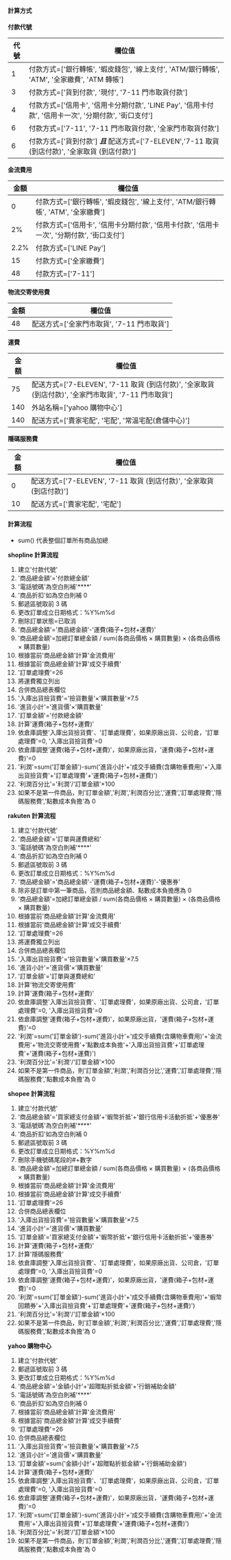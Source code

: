 #### 計算方式

**付款代號**

| 代號 | 欄位值                                                                                                |
| ---- | ----------------------------------------------------------------------------------------------------- |
| 1    | 付款方式=['銀行轉帳', '蝦皮錢包', '線上支付', 'ATM/銀行轉帳', 'ATM', '全家繳費', 'ATM 轉帳']          |
| 3    | 付款方式=['貨到付款', '現付', '7-11 門市取貨付款']                                                    |
| 4    | 付款方式=['信用卡', '信用卡分期付款', 'LINE Pay', '信用卡付款', '信用卡一次', '分期付款', '街口支付'] |
| 6    | 付款方式=['7-11', '7-11 門市取貨付款', '全家門市取貨付款']                                            |
| 6    | 付款方式=['貨到付款'] **_且_** 配送方式=['7-ELEVEN','7-11 取貨 (到店付款)', '全家取貨 (到店付款)']    |

**金流費用**

| 金額 | 欄位值                                                                                    |
| ---- | ----------------------------------------------------------------------------------------- |
| 0    | 付款方式=['銀行轉帳', '蝦皮錢包', '線上支付', 'ATM/銀行轉帳', 'ATM', '全家繳費']          |
| 2%   | 付款方式=['信用卡', '信用卡分期付款', '信用卡付款', '信用卡一次', '分期付款', '街口支付'] |
| 2.2% | 付款方式=['LINE Pay']                                                                     |
| 15   | 付款方式=['全家繳費']                                                                     |
| 48   | 付款方式=['7-11']                                                                         |

**物流交寄使用費**

| 金額 | 欄位值                                     |
| ---- | ------------------------------------------ |
| 48   | 配送方式=['全家門市取貨', '7-11 門市取貨'] |

**運費**

| 金額 | 欄位值                                                                                                |
| ---- | ----------------------------------------------------------------------------------------------------- |
| 75   | 配送方式=['7-ELEVEN', '7-11 取貨 (到店付款)', '全家取貨 (到店付款)', '全家門市取貨', '7-11 門市取貨'] |
| 140  | 外站名稱=['yahoo 購物中心']                                                                           |
| 140  | 配送方式=['賣家宅配', '宅配', '常溫宅配(倉儲中心)']                                                   |

**隱碼服務費**

| 金額 | 欄位值                                                               |
| ---- | -------------------------------------------------------------------- |
| 0    | 配送方式=['7-ELEVEN', '7-11 取貨 (到店付款)', '全家取貨 (到店付款)'] |
| 10   | 配送方式=['賣家宅配', '宅配']                                        |

#### 計算流程

- sum() 代表整個訂單所有商品加總

**shopline 計算流程**

1. 建立'付款代號'
1. '商品總金額'='付款總金額'
1. '電話號碼'為空白則補'\*\*\*\*'
1. '商品折扣'如為空白則補 0
1. 郵遞區號取前 3 碼
1. 更改訂單成立日期格式：%Y%m%d
1. 刪除訂單狀態=已取消
1. '商品總金額'='商品總金額'-'運費(箱子+包材+運費)'
1. '商品總金額'=加總訂單總金額 / sum(各商品價格 × 購買數量) × (各商品價格 × 購買數量)
1. 根據當前'商品總金額'計算'金流費用'
1. 根據當前'商品總金額'計算'成交手續費'
1. '訂單處理費'=26
1. 將運費獨立列出
1. 合併商品總表欄位
1. '入庫出貨撿貨費'='撿貨數量'×'購買數量'×7.5
1. '進貨小計'='進貨價'×'購買數量'
1. '訂單金額'='付款總金額'
1. 計算'運費(箱子+包材+運費)'
1. 依倉庫調整'入庫出貨撿貨費'、'訂單處理費'，如果原廠出貨、公司倉，'訂單處理費'=0, '入庫出貨撿貨費'=0
1. 依倉庫調整'運費(箱子+包材+運費)'，如果原廠出貨，'運費(箱子+包材+運費)'=0
1. '利潤'=sum('訂單金額')-sum('進貨小計'+'成交手續費(含購物車費用)'+'入庫出貨撿貨費'+'訂單處理費'+'運費(箱子+包材+運費)')
1. '利潤百分比'='利潤'/'訂單金額'×100
1. 如果不是第一件商品，則'訂單金額','利潤','利潤百分比','運費','訂單處理費','隱碼服務費','點數成本負擔'為 0

**rakuten 計算流程**

1. 建立'付款代號'
1. '商品總金額'='訂單與運費總和'
1. '電話號碼'為空白則補'\*\*\*\*'
1. '商品折扣'如為空白則補 0
1. 郵遞區號取前 3 碼
1. 更改訂單成立日期格式：%Y%m%d
1. '商品總金額'='商品總金額'-'運費(箱子+包材+運費)'-'優惠券'
1. 除非是訂單中第一筆商品，否則商品總金額、點數成本負擔應為 0
1. '商品總金額'=加總訂單總金額 / sum(各商品價格 × 購買數量) × (各商品價格 × 購買數量)
1. 根據當前'商品總金額'計算'金流費用'
1. 根據當前'商品總金額'計算'成交手續費'
1. '訂單處理費'=26
1. 將運費獨立列出
1. 合併商品總表欄位
1. '入庫出貨撿貨費'='撿貨數量'×'購買數量'×7.5
1. '進貨小計'='進貨價'×'購買數量'
1. '訂單金額'='訂單與運費總和'
1. 計算'物流交寄使用費'
1. 計算'運費(箱子+包材+運費)'
1. 依倉庫調整'入庫出貨撿貨費'、'訂單處理費'，如果原廠出貨、公司倉，'訂單處理費'=0, '入庫出貨撿貨費'=0
1. 依倉庫調整'運費(箱子+包材+運費)'，如果原廠出貨，'運費(箱子+包材+運費)'=0
1. '利潤'=sum('訂單金額')-sum('進貨小計'+'成交手續費(含購物車費用)'+'金流費用'+'物流交寄使用費'+'點數成本負擔'+'入庫出貨撿貨費'+'訂單處理費'+'運費(箱子+包材+運費)')
1. '利潤百分比'='利潤'/'訂單金額'×100
1. 如果不是第一件商品，則'訂單金額','利潤','利潤百分比','運費','訂單處理費','隱碼服務費','點數成本負擔'為 0

**shopee 計算流程**

1. 建立'付款代號'
1. '商品總金額'='買家總支付金額'+'蝦幣折抵'+'銀行信用卡活動折抵'+'優惠券'
1. '電話號碼'為空白則補'\*\*\*\*'
1. '商品折扣'如為空白則補 0
1. 郵遞區號取前 3 碼
1. 更改訂單成立日期格式：%Y%m%d
1. 刪除手機號碼尾段的#+數字
1. '商品總金額'=加總訂單總金額 / sum(各商品價格 × 購買數量) × (各商品價格 × 購買數量)
1. 根據當前'商品總金額'計算'金流費用'
1. 根據當前'商品總金額'計算'成交手續費'
1. '訂單處理費'=26
1. 合併商品總表欄位
1. '入庫出貨撿貨費'='撿貨數量'×'購買數量'×7.5
1. '進貨小計'='進貨價'×'購買數量'
1. '訂單金額'='買家總支付金額'+'蝦幣折抵'+'銀行信用卡活動折抵'+'優惠券'
1. 計算'運費(箱子+包材+運費)'
1. 計算'隱碼服務費'
1. 依倉庫調整'入庫出貨撿貨費'、'訂單處理費'，如果原廠出貨、公司倉，'訂單處理費'=0, '入庫出貨撿貨費'=0
1. 依倉庫調整'運費(箱子+包材+運費)'，如果原廠出貨，'運費(箱子+包材+運費)'=0
1. '利潤'=sum('訂單金額')-sum('進貨小計'+'成交手續費(含購物車費用)'+'蝦幣回饋券'+'入庫出貨撿貨費'+'訂單處理費'+'運費(箱子+包材+運費)')
1. '利潤百分比'='利潤'/'訂單金額'×100
1. 如果不是第一件商品，則'訂單金額','利潤','利潤百分比','運費','訂單處理費','隱碼服務費','點數成本負擔'為 0

**yahoo 購物中心**

1. 建立'付款代號'
1. 郵遞區號取前 3 碼
1. 更改訂單成立日期格式：%Y%m%d
1. '商品總金額'='金額小計'+'超贈點折抵金額'+'行銷補助金額'
1. '電話號碼'為空白則補'\*\*\*\*'
1. '商品折扣'如為空白則補 0
1. 根據當前'商品總金額'計算'金流費用'
1. 根據當前'商品總金額'計算'成交手續費'
1. '訂單處理費'=26
1. 合併商品總表欄位
1. '入庫出貨撿貨費'='撿貨數量'×'購買數量'×7.5
1. '進貨小計'='進貨價'×'購買數量'
1. '訂單金額'=sum('金額小計'+'超贈點折抵金額'+'行銷補助金額')
1. 計算'運費(箱子+包材+運費)'
1. 依倉庫調整'入庫出貨撿貨費'、'訂單處理費'，如果原廠出貨、公司倉，'訂單處理費'=0, '入庫出貨撿貨費'=0
1. 依倉庫調整'運費(箱子+包材+運費)'，如果原廠出貨，'運費(箱子+包材+運費)'=0
1. '利潤'=sum('訂單金額')-sum('進貨小計'+'成交手續費(含購物車費用)'+'金流費用'+'入庫出貨撿貨費'+'訂單處理費'+'運費(箱子+包材+運費)')
1. '利潤百分比'='利潤'/'訂單金額'×100
1. 如果不是第一件商品，則'訂單金額','利潤','利潤百分比','運費','訂單處理費','隱碼服務費','點數成本負擔'為 0
